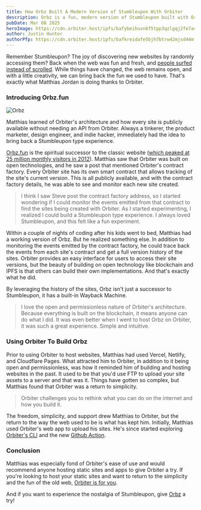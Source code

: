 ```yaml
---
title: How Orbz Built A Modern Version of Stumbleupon With Orbiter
description: Orbz is a fun, modern version of Stumbleupon built with Orbiter.
pubDate: Mar 08 2025
heroImage: https://cdn.orbiter.host/ipfs/bafybeihuvn6f5tpp3qzlgqj2fe7ackfxqn6rtl5vfyudryol2gweyidn64
author: Justin Hunter
authorPfp: https://cdn.orbiter.host/ipfs/bafkreidafe5bjh7btrw42mjsd44mfkq5zamonfgxr2p5dlatwod66ltjxq
---
```

Remember Stumbleupon? The joy of discovering new websites by randomly accessing them? Back when the web was fun and fresh, and [people surfed instead of scrolled](https://orbiter.host/blog/the-web-was-meant-for-surfing-not-scrolling). While things have changed, the web remains open, and with a little creativity, we can bring back the fun we used to have. That's exactly what Matthias Jordan is doing thanks to Orbiter.
### Introducing Orbz.fun

![Orbz](https://cdn.orbiter.host/ipfs/bafybeihuvn6f5tpp3qzlgqj2fe7ackfxqn6rtl5vfyudryol2gweyidn64)

Matthias learned of Orbiter's architecture and how every site is publicly available without needing an API from Orbiter. Always a tinkerer, the product marketer, design engineer, and indie hacker, immediately had the idea to bring back a Stumbleupon type experience.

[Orbz.fun](https://orbz.fun) is the spiritual successor to the classic website ([which peaked at 25 million monthly visitors in 2012](https://www.yahoo.com/lifestyle/internet-stumbleupon-era-peaked-10-151505546.html)). Matthias saw that Orbiter was built on open technologies, and he saw a post that mentioned Orbiter's contract factory. Every Orbiter site has its own smart contract that allows tracking of the site's current version. This is all publicly available, and with the contract factory details, he was able to see and monitor each new site created.

>I think I saw Steve post the contract factory address, so I started wondering if I could monitor the events emitted from that contract to find the sites being created with Orbiter. As I started experimenting, I realized I could build a Stumbleupon type experience. I always loved Stumbleupon, and this felt like a fun experiment.

Within a couple of nights of coding after his kids went to bed, Matthias had a working version of Orbz. But he realized something else. In addition to monitoring the events emitted by the contract factory, he could trace back the events from each site's contract and get a full version history of the sites. Orbiter provides an easy interface for users to access their site versions, but the beauty of building on open technology like blockchain and IPFS is that others can build their own implementations. And that's exactly what he did.

By leveraging the history of the sites, Orbz isn't just a successor to Stumbleupon, it has a built-in Wayback Machine.

>I love the open and permissionless nature of Orbiter's architecture. Because everything is built on the blockchain, it means anyone can do what I did. It was even better when I went to host Orbz on Orbiter, it was such a great experience. Simple and intuitive.

### Using Orbiter To Build Orbz

Prior to using Orbiter to host websites, Matthias had used Vercel, Netlify, and Cloudflare Pages. What attracted him to Orbiter, in addition to it being open and permissionless, was how it reminded him of building and hosting websites in the past. It used to be that you'd use FTP to upload your site assets to a server and that was it. Things have gotten so complex, but Matthias found that Orbiter was a return to simplicity.

>Orbiter challenges you to rethink what you can do on the internet and how you build it.

The freedom, simplicity, and support drew Matthias to Orbiter, but the return to the way the web used to be is what has kept him. Initially, Matthias used Orbiter's web app to upload his sites. He's since started exploring [Orbiter's CLI](https://docs.orbiter.host/cli) and the new [Github Action](https://docs.orbiter.host/github-actions-and-hooks).
### Conclusion

Matthias was especially fond of Orbiter's ease of use and would recommend anyone hosting static sites and apps to give Orbiter a try. If you're looking to host your static sites and want to return to the simplicity and the fun of the old web, [Orbiter is for you](https://orbiter.host).

And if you want to experience the nostalgia of Stumbleupon, give [Orbz](https://orbz.fun) a try!